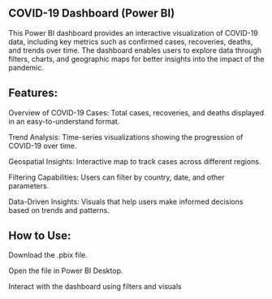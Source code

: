 ## COVID-19 Dashboard (Power BI)
This Power BI dashboard provides an interactive visualization of COVID-19 data, including key metrics such as confirmed cases, recoveries, deaths, and trends over time. The dashboard enables users to explore data through filters, charts, and geographic maps for better insights into the impact of the pandemic.

## Features:

Overview of COVID-19 Cases: Total cases, recoveries, and deaths displayed in an easy-to-understand format.

Trend Analysis: Time-series visualizations showing the progression of COVID-19 over time.

Geospatial Insights: Interactive map to track cases across different regions.

Filtering Capabilities: Users can filter by country, date, and other parameters.

Data-Driven Insights: Visuals that help users make informed decisions based on trends and patterns.

## How to Use:

Download the .pbix file.

Open the file in Power BI Desktop.

Interact with the dashboard using filters and visuals
